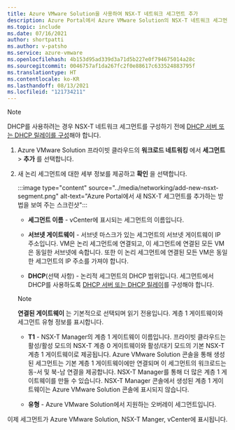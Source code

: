 ```yaml
---
title: Azure VMware Solution을 사용하여 NSX-T 네트워크 세그먼트 추가
description: Azure Portal에서 Azure VMware Solution의 NSX-T 네트워크 세그먼트를 추가하는 단계입니다.
ms.topic: include
ms.date: 07/16/2021
author: shortpatti
ms.author: v-patsho
ms.service: azure-vmware
ms.openlocfilehash: 4b153d95ad339d3a71d5b227e0f794675014a28c
ms.sourcegitcommit: 0046757af1da267fc2f0e88617c633524883795f
ms.translationtype: HT
ms.contentlocale: ko-KR
ms.lasthandoff: 08/13/2021
ms.locfileid: "121734211"
---
```

<!-- Used in configure-dhcp-azure-vmware-solution.md and tutorial-nsx-t-network-segment.md -->


>[!NOTE]
>DHCP를 사용하려는 경우 NSX-T 네트워크 세그먼트를 구성하기 전에 [DHCP 서버 또는 DHCP 릴레이를 구성](../configure-dhcp-azure-vmware-solution.md)해야 합니다. 

1. Azure VMware Solution 프라이빗 클라우드의 **워크로드 네트워킹** 에서 **세그먼트** > **추가** 를 선택합니다. 

2. 새 논리 세그먼트에 대한 세부 정보를 제공하고 **확인** 을 선택합니다.

   :::image type="content" source="../media/networking/add-new-nsxt-segment.png" alt-text="Azure Portal에서 새 NSX-T 세그먼트를 추가하는 방법을 보여 주는 스크린샷":::

   - **세그먼트 이름** - vCenter에 표시되는 세그먼트의 이름입니다.

   - **서브넷 게이트웨이** - 서브넷 마스크가 있는 세그먼트의 서브넷 게이트웨이 IP 주소입니다. VM은 논리 세그먼트에 연결되고, 이 세그먼트에 연결된 모든 VM은 동일한 서브넷에 속합니다.  또한 이 논리 세그먼트에 연결된 모든 VM은 동일한 세그먼트의 IP 주소를 가져야 합니다.

   - **DHCP**(선택 사항) - 논리적 세그먼트의 DHCP 범위입니다. 세그먼트에서 DHCP를 사용하도록 [DHCP 서버 또는 DHCP 릴레이](../configure-dhcp-azure-vmware-solution.md)를 구성해야 합니다.    

   >[!NOTE]
   >**연결된 게이트웨이** 는 기본적으로 선택되며 읽기 전용입니다.  계층 1 게이트웨이와 세그먼트 유형 정보를 표시합니다. 
   >
   >- **T1** - NSX-T Manager의 계층 1 게이트웨이 이름입니다. 프라이빗 클라우드는 활성/활성 모드의 NSX-T 계층 0 게이트웨이와 활성/대기 모드의 기본 NSX-T 계층 1 게이트웨이로 제공됩니다.  Azure VMware Solution 콘솔을 통해 생성된 세그먼트는 기본 계층 1 게이트웨이에만 연결되며 이 세그먼트의 워크로드는 동-서 및 북-남 연결을 제공합니다. NSX-T Manager를 통해 더 많은 계층 1 게이트웨이를 만들 수 있습니다. NSX-T Manager 콘솔에서 생성된 계층 1 게이트웨이는 Azure VMware Solution 콘솔에 표시되지 않습니다. 
   >
   >- **유형** - Azure VMware Solution에서 지원하는 오버레이 세그먼트입니다.

이제 세그먼트가 Azure VMware Solution, NSX-T Manger, vCenter에 표시됩니다.

